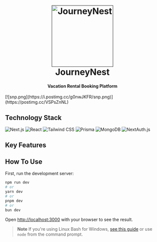 <h1 align="center">
  <br>
  <a href=""><img src="https://i.postimg.cc/htVyYV3L/logo.png" alt="JourneyNest" width="200"></a>
  <br>
JourneyNest
  <br>
</h1>

<h4 align="center">Vacation Rental Booking Platform </h4>
[![snp.png](https://i.postimg.cc/g0nwJKFR/snp.png)](https://postimg.cc/VSPsZnNL)

## Technology Stack

![Next.js](https://img.shields.io/badge/Next.js-000000?style=for-the-badge&logo=next.js&logoColor=white) ![React](https://img.shields.io/badge/React-20232A?style=for-the-badge&logo=react&logoColor=61DAFB) ![Tailwind CSS](https://img.shields.io/badge/Tailwind_CSS-38B2AC?style=for-the-badge&logo=tailwind-css&logoColor=white) ![Prisma](https://img.shields.io/badge/Prisma-2D3748?style=for-the-badge&logo=prisma&logoColor=white) ![MongoDB](https://img.shields.io/badge/MongoDB-4EA94B?style=for-the-badge&logo=mongodb&logoColor=white) ![NextAuth.js](https://img.shields.io/badge/NextAuth.js-FFFFFF?style=for-the-badge&logo=next.js&logoColor=000000)


## Key Features



## How To Use
First, run the development server:

```bash
npm run dev
# or
yarn dev
# or
pnpm dev
# or
bun dev
```

Open [http://localhost:3000](http://localhost:3000) with your browser to see the result.

> **Note**
> If you're using Linux Bash for Windows, [see this guide](https://www.howtogeek.com/261575/how-to-run-graphical-linux-desktop-applications-from-windows-10s-bash-shell/) or use `node` from the command prompt.






